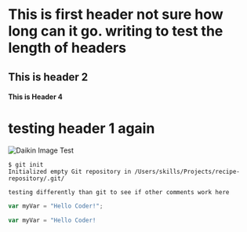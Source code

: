 # This is first header not sure how long can it go. writing to test the length of headers
## This is header 2
#### This is Header 4
# testing header 1 again

![Daikin Image Test](https://www.daikinapplied.com/App_Themes/SiteTheme/Global/assets/img/daikin-logo-100.png)

```
$ git init
Initialized empty Git repository in /Users/skills/Projects/recipe-repository/.git/
```
```
testing differently than git to see if other comments work here
```
``` javascript
var myVar = "Hello Coder!";
```
``` javascript
var myVar = "Hello Coder!
```
